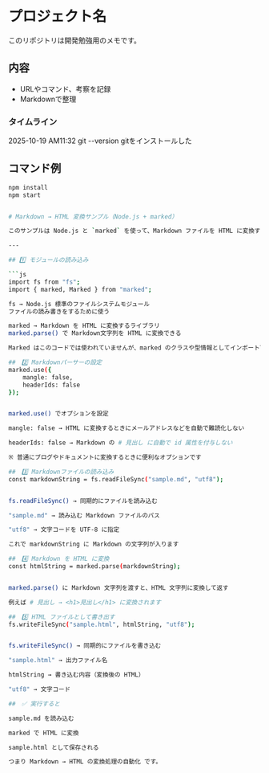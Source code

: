 # プロジェクト名
このリポジトリは開発勉強用のメモです。

## 内容
- URLやコマンド、考察を記録
- Markdownで整理


### タイムライン
2025-10-19 AM11:32
git --version
gitをインストールした

## コマンド例
```bash
npm install
npm start


# Markdown → HTML 変換サンプル（Node.js + marked）

このサンプルは Node.js と `marked` を使って、Markdown ファイルを HTML に変換する方法の解説です。

---

## 1️⃣ モジュールの読み込み

```js
import fs from "fs";
import { marked, Marked } from "marked";

fs → Node.js 標準のファイルシステムモジュール
ファイルの読み書きをするために使う

marked → Markdown を HTML に変換するライブラリ
marked.parse() で Markdown文字列を HTML に変換できる

Marked はこのコードでは使われていませんが、marked のクラスや型情報としてインポート可能

##　2️⃣ Markdownパーサーの設定
marked.use({
    mangle: false,
    headerIds: false
});


marked.use() でオプションを設定

mangle: false → HTML に変換するときにメールアドレスなどを自動で難読化しない

headerIds: false → Markdown の # 見出し に自動で id 属性を付与しない

※ 普通にブログやドキュメントに変換するときに便利なオプションです

##　3️⃣ Markdownファイルの読み込み
const markdownString = fs.readFileSync("sample.md", "utf8");


fs.readFileSync() → 同期的にファイルを読み込む

"sample.md" → 読み込む Markdown ファイルのパス

"utf8" → 文字コードを UTF-8 に指定

これで markdownString に Markdown の文字列が入ります

##　4️⃣ Markdown を HTML に変換
const htmlString = marked.parse(markdownString);


marked.parse() に Markdown 文字列を渡すと、HTML 文字列に変換して返す

例えば # 見出し → <h1>見出し</h1> に変換されます

##　5️⃣ HTML ファイルとして書き出す
fs.writeFileSync("sample.html", htmlString, "utf8");


fs.writeFileSync() → 同期的にファイルを書き込む

"sample.html" → 出力ファイル名

htmlString → 書き込む内容（変換後の HTML）

"utf8" → 文字コード

##　✅ 実行すると

sample.md を読み込む

marked で HTML に変換

sample.html として保存される

つまり Markdown → HTML の変換処理の自動化 です。